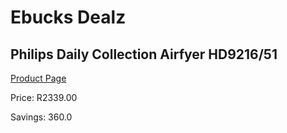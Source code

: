 
# Ebucks Dealz
## Philips Daily Collection Airfyer HD9216/51
[Product Page](https://www.ebucks.com/web/shop/productSelected.do?prodId=1151460185&catId=1157659933)

Price: R2339.00

Savings: 360.0


	